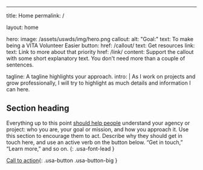 ---
title: Home
permalink: /

layout: home

hero:
  image: /assets/uswds/img/hero.png
  callout:
    alt: "Goal:"
    text: To make being a VITA Volunteer Easier
  button:
    href: /callout/
    text: Get resources
  link:
    text: Link to more about that priority
    href: /link/
  content: Support the callout with some short explanatory text. You don't need more than a couple of sentences.

tagline: A tagline highlights your approach.
intro: |
  As I work on projects and grow professionally, I will try to highlight as much details and information I can here.

## Section heading

Everything up to this point [should help people](javascript:void(0);) understand your agency or project: who you are, your goal or mission, and how you approach it. Use this section to encourage them to act. Describe why they should get in touch here, and use an active verb on the button below. “Get in touch,” “Learn more,” and so on.
{: .usa-font-lead }

[Call to action](#){: .usa-button .usa-button-big }
